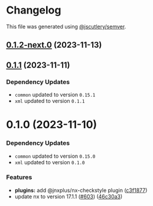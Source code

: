 # Changelog

This file was generated using [@jscutlery/semver](https://github.com/jscutlery/semver).

## [0.1.2-next.0](https://github.com/khalilou88/jnxplus/compare/nx-checkstyle-0.1.1...nx-checkstyle-0.1.2-next.0) (2023-11-13)



## [0.1.1](https://github.com/khalilou88/jnxplus/compare/nx-checkstyle-0.1.0...nx-checkstyle-0.1.1) (2023-11-11)

### Dependency Updates

* `common` updated to version `0.15.1`
* `xml` updated to version `0.1.1`


# 0.1.0 (2023-11-10)

### Dependency Updates

* `common` updated to version `0.15.0`
* `xml` updated to version `0.1.0`

### Features

* **plugins:** add @jnxplus/nx-checkstyle plugin ([c3f1877](https://github.com/khalilou88/jnxplus/commit/c3f1877c0436028428059f2c09d0c014a18bb75e))
* update nx to version 17.1.1 ([#603](https://github.com/khalilou88/jnxplus/issues/603)) ([46c30a3](https://github.com/khalilou88/jnxplus/commit/46c30a3ceb2d7add26a33504bbafc9951f5025c3))
